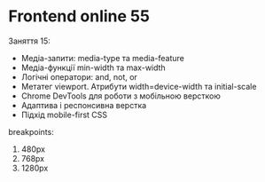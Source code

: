 # Frontend online 55

Заняття 15:

- Медіа-запити: media-type та media-feature
- Медіа-функції min-width та max-width
- Логічні оператори: and, not, or
- Метатег viewport. Атрибути width=device-width та initial-scale
- Chrome DevTools для роботи з мобільною версткою
- Адаптива і респонсивна верстка
- Підхід mobile-first CSS

breakpoints:

1. 480px
2. 768px
3. 1280px
